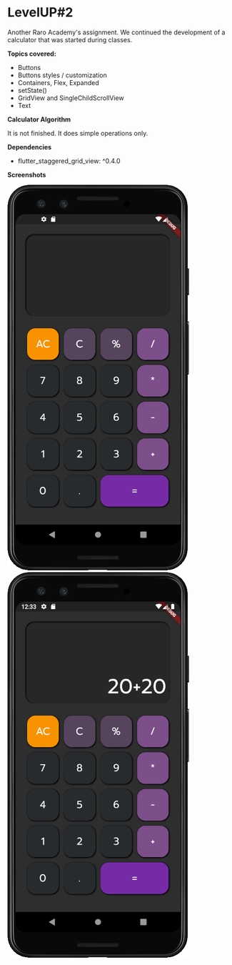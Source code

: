 # LevelUP#2

Another Raro Academy's assignment. We continued the development of a calculator that was started during classes. 

**Topics covered:**
- Buttons
- Buttons styles / customization
- Containers, Flex, Expanded
- setState()
- GridView and SingleChildScrollView
- Text

**Calculator Algorithm**

It is not finished. It does simple operations only. 

**Dependencies**
- flutter_staggered_grid_view: ^0.4.0

**Screenshots**

![Screenshot 1](https://github.com/andrekubotsu/raro-academy-level-up-2/blob/main/calc1.png)
![Screenshot 2](https://github.com/andrekubotsu/raro-academy-level-up-2/blob/main/calc2.png)
